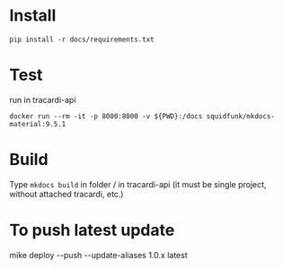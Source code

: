 # Install
```
pip install -r docs/requirements.txt 
```


# Test
run in tracardi-api
```
docker run --rm -it -p 8000:8000 -v ${PWD}:/docs squidfunk/mkdocs-material:9.5.1
```

# Build
Type `mkdocs build` in folder / in tracardi-api (it must be single project, without attached tracardi, etc.)


# To push latest update
mike deploy --push --update-aliases 1.0.x latest

